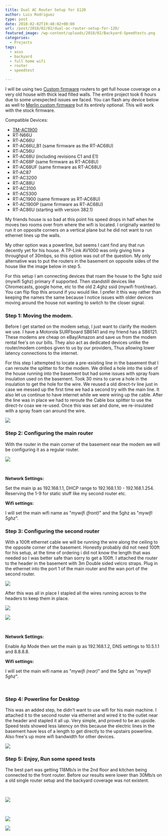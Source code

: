 ```yaml
---
title: Dual AC Router Setup for $120
author: Luis Rodriguez
type: post
date: 2018-02-02T19:48:02+00:00
url: /post/2018/02/02/dual-ac-router-setup-for-120/
featured_image: /wp-content/uploads/2018/02/Backyard-Speedtests.png
categories:
  - Projects
tags:
  - asus
  - backyard
  - full home wifi
  - router
  - speedtest

---
```

I will be using two [Custom firmware][1] routers to get full house coverage on a very old house with thick lead filled walls. The entire project took 6 hours due to some unexpected issues we faced. You can flash any device below as well to [Merlin custom firmware][2] but its entirely optional. This will work with the stock firmware.

<!--more-->

Compatible Devices:

  * [TM-AC1900][3]
  * RT-N66U
  * RT-AC66U
  * RT-AC66U_B1 (same firmware as the RT-AC68U)
  * RT-AC56U
  * RT-AC68U (including revisions C1 and E1)
  * RT-AC68P (same firmware as RT-AC68U)
  * RT-AC68UF (same firmware as RT-AC68U)
  * RT-AC87
  * RT-AC3200
  * RT-AC88U
  * RT-AC3100
  * RT-AC5300
  * RT-AC1900 (same firmware as RT-AC68U)
  * RT-AC1900P (same firmware as RT-AC68U)
  * RT-AC86U (starting with version 382.1)

My friends house is so bad at this point his speed drops in half when he moves two rooms over from where the wifi is located. I originally wanted to run it on opposite corners on a vertical plane but he did not want to run ethernet lines up the walls.

My other option was a powerline, but seems I cant find any that run decently yet for his house. A TP-Link AV1000 was only giving him a throughput of 30mbps, so this option was out of the question. My only alternative was to put the routers in the basement on opposite sides of the house like the image below in step 5.

For this setup I am connecting devices that roam the house to the 5ghz ssid (mywifi 5ghz) primary if supported. Then standstill devices like Chromecasts, google home, etc to the old 2.4ghz ssid (mywifi front/rear). You can flip flop this around if you would like. I prefer it this way rather than keeping the names the same because I notice issues with older devices moving around the house not wanting to switch to the closer signal.

### **Step 1: Moving the modem.**

Before I get started on the modem setup, I just want to clarify the modem we use. I have a Motorola SURFboard SB6141 and my friend has a SB6121. These modems are cheap on eBay/Amazon and save us from the modem rental fee's on our bills. They also act as dedicated devices unlike the router/modem combos given to us by our providers, Thus allowing lower latency connections to the internet.

For this step I attempted to locate a pre-existing line in the basement that I can reroute the splitter to for the modem. We drilled a hole into the side of the house running into the basement but had some issues with spray foam insulation used on the basement. Took 30 mins to carve a hole in the insulation to get the hole for the wire. We reused a old direct-tv line just in case we messed up the first time we had a second try with the main line. It also let us continue to have internet while we were wiring up the cable. After the line was in place we had to reroute the Cable box splitter to use the direct-tv coax we re-used. Once this was set and done, we re-insulated with a spray foam can around the wire.

![](/uploads/2018/02/20180203_215442-1008x756.jpg)

### **Step 2: Configuring the main router**

With the router in the main corner of the basement near the modem we will be configuring it as a regular router.

![](/uploads/2018/02/20180203_215447-1008x756.jpg)

&nbsp;

**Network Settings:**

Set the main ip as 192.168.1.1, DHCP range to 192.168.1.10 - 192.168.1.254. Reserving the 1-9 for static stuff like my second router etc.

**Wifi settings:**

I will set the main wifi name as "_mywifi (front)_" and the 5ghz as "_mywifi 5ghz_".

### 

### **Step 3: Configuring the second router**

With a 100ft ethernet cable we will be running the wire along the ceiling to the opposite corner of the basement. Honestly probably did not need 100ft for his setup, at the time of ordering i did not know the length that was needed so I was better safe than sorry to get a 100ft. I attached the router to the header in the basement with 3m Double sided velcro straps. Plug in the ethernet into the port 1 of the main router and the wan port of the second router.

![](/uploads/2018/02/20180203_215505-1008x756.jpg)

After this was all in place I stapled all the wires running across to the headers to keep them in place.

![](/uploads/2018/02/20180203_215450-1008x756.jpg)

![](/uploads/2018/02/20180203_215501-1008x756.jpg)

&nbsp;

**Network Settings:**

Enable Ap Mode then set the main ip as 192.168.1.2, DNS settings to 10.5.1.1 and 8.8.8.8.

**Wifi settings:**

I will set the main wifi name as "_mywifi (rear)_" and the 5ghz as "_mywifi 5ghz_".

&nbsp;

### **Step 4: Powerline for Desktop**

This was an added step, he didn't want to use wifi for his main machine. I attached it to the second router via ethernet and wired it to the outlet near the header and stapled it all up. Very simple, and proved to be an upside. Speed tests showed less latency on this because the electric lines in the basement have less of a length to get directly to the upstairs powerline. Also free's up more wifi bandwidth for other devices.

![](/uploads/2018/02/20180203_215456-1008x756.jpg)

### **Step 5: Enjoy, Run some speed tests**

The best part was getting 118Mb/s in the 2nd floor and kitchen being connected to the front router. Before our results were lower than 30Mb/s on a old single router setup and the backyard coverage was not existent.

&nbsp;

![](/uploads/2018/02/Backyard-Speedtests.png)

&nbsp;

![](http://www.speedtest.net/result/7027662257.png)

![](http://www.speedtest.net/result/7027666057.png)

 [1]: https://blog.silocitylabs.com/post/2018/01/01/flashing-merlin-to-tm-ac1900-or-ac68u/
 [2]: https://asuswrt.lostrealm.ca/
 [3]: http://a.tra.li/Sx5u
 [4]: /uploads/2018/02/20180203_215442-1008x756.jpg
 [5]: /uploads/2018/02/20180203_215447-1008x756.jpg
 [6]: /uploads/2018/02/20180203_215505-1008x756.jpg
 [7]: /uploads/2018/02/20180203_215450-1008x756.jpg
 [8]: /uploads/2018/02/20180203_215501-1008x756.jpg
 [9]: /uploads/2018/02/20180203_215456-1008x756.jpg
 [10]: /uploads/2018/02/Backyard-Speedtests.png
 [11]: http://www.speedtest.net/result/7027662257.png
 [12]: http://www.speedtest.net/result/7027666057.png
